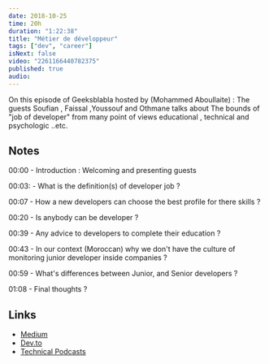```yaml
---
date: 2018-10-25
time: 20h
duration: "1:22:38"
title: "Métier de développeur"
tags: ["dev", "career"]
isNext: false
video: "2261166440782375"
published: true
audio:
---
```


On this episode of Geeksblabla hosted by (Mohammed Aboullaite) : The guests Soufian , Faissal ,Youssouf and Othmane talks about The bounds of "job of developer" from many point of views educational , technical and psychologic ..etc.

## Notes

00:00 - Introduction : Welcoming and presenting guests

00:03: - What is the definition(s) of developer job ?

00:07 - How a new developers can choose the best profile for there skills ?

00:20 - Is anybody can be developer ?

00:39 - Any advice to developers to complete their education ?

00:43 - In our context (Moroccan) why we don't have the culture of monitoring junior developer inside companies ?

00:59 - What's differences between Junior, and Senior developers ?

01:08 - Final thoughts ?

## Links

- [Medium](https://medium.com/)
- [Dev.to](https://dev.to/)
- [Technical Podcasts](https://www.freecodecamp.org/news/here-are-the-most-interesting-developer-podcasts-2019-edition-4e43063bf8a4/)
